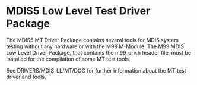 # MDIS5 Low Level Test Driver Package

The MDIS5 MT Driver Package contains several tools for MDIS system testing without any hardware or with the M99 M-Module. The M99 MDIS Low Level Driver Package, that contains the m99_drv.h header file, must be installed for the compilation of some MT test tools.

See DRIVERS/MDIS_LL/MT/DOC for further information about the MT test driver and tools.



 